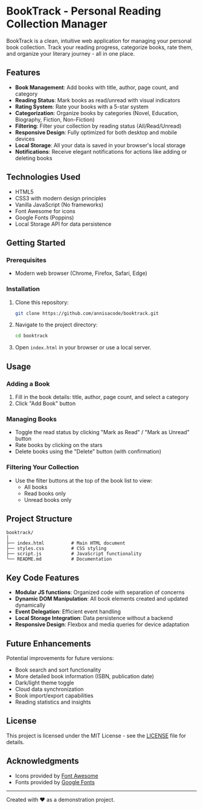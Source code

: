 # BookTrack - Personal Reading Collection Manager

BookTrack is a clean, intuitive web application for managing your personal book collection. Track your reading progress, categorize books, rate them, and organize your literary journey - all in one place.

## Features

- **Book Management**: Add books with title, author, page count, and category
- **Reading Status**: Mark books as read/unread with visual indicators
- **Rating System**: Rate your books with a 5-star system
- **Categorization**: Organize books by categories (Novel, Education, Biography, Fiction, Non-Fiction)
- **Filtering**: Filter your collection by reading status (All/Read/Unread)
- **Responsive Design**: Fully optimized for both desktop and mobile devices
- **Local Storage**: All your data is saved in your browser's local storage
- **Notifications**: Receive elegant notifications for actions like adding or deleting books

## Technologies Used

- HTML5
- CSS3 with modern design principles
- Vanilla JavaScript (No frameworks)
- Font Awesome for icons
- Google Fonts (Poppins)
- Local Storage API for data persistence

## Getting Started

### Prerequisites
- Modern web browser (Chrome, Firefox, Safari, Edge)

### Installation
1. Clone this repository:
   ```bash
   git clone https://github.com/annisacode/booktrack.git
   ```
2. Navigate to the project directory:
   ```bash
   cd booktrack
   ```
3. Open `index.html` in your browser or use a local server.

## Usage

### Adding a Book
1. Fill in the book details: title, author, page count, and select a category
2. Click "Add Book" button

### Managing Books
- Toggle the read status by clicking "Mark as Read" / "Mark as Unread" button
- Rate books by clicking on the stars
- Delete books using the "Delete" button (with confirmation)

### Filtering Your Collection
- Use the filter buttons at the top of the book list to view:
  - All books
  - Read books only
  - Unread books only

## Project Structure

```
booktrack/
│
├── index.html          # Main HTML document
├── styles.css          # CSS styling
├── script.js           # JavaScript functionality
└── README.md           # Documentation
```

## Key Code Features

- **Modular JS functions**: Organized code with separation of concerns
- **Dynamic DOM Manipulation**: All book elements created and updated dynamically
- **Event Delegation**: Efficient event handling
- **Local Storage Integration**: Data persistence without a backend
- **Responsive Design**: Flexbox and media queries for device adaptation

## Future Enhancements

Potential improvements for future versions:
- Book search and sort functionality
- More detailed book information (ISBN, publication date)
- Dark/light theme toggle
- Cloud data synchronization
- Book import/export capabilities
- Reading statistics and insights

## License

This project is licensed under the MIT License - see the [LICENSE](LICENSE) file for details.

## Acknowledgments

- Icons provided by [Font Awesome](https://fontawesome.com/)
- Fonts provided by [Google Fonts](https://fonts.google.com/)

---

Created with ❤️ as a demonstration project. 
